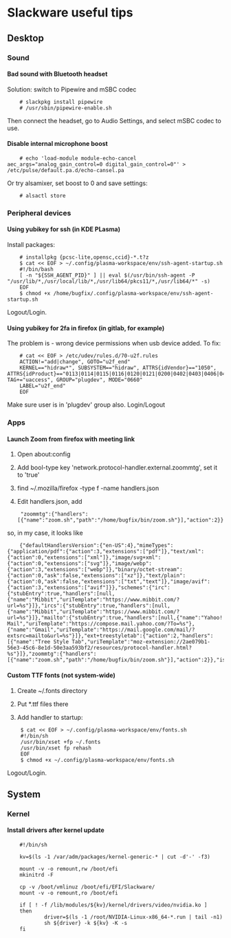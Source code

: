 # Slackware useful tips

## Desktop

### Sound

#### Bad sound with Bluetooth headset
Solution: switch to Pipewire and mSBC codec

        # slackpkg install pipewire
        # /usr/sbin/pipewire-enable.sh

Then connect the headset, go to Audio Settings, and select mSBC codec to use.

#### Disable internal microphone boost

        # echo 'load-module module-echo-cancel aec_args="analog_gain_control=0 digital_gain_control=0"' > /etc/pulse/default.pa.d/echo-cansel.pa

Or try alsamixer, set boost to 0 and save settings:

        # alsactl store

### Peripheral devices

#### Using yubikey for ssh (in KDE PLasma)

Install packages:

        # installpkg {pcsc-lite,opensc,ccid}-*.t?z
        $ cat << EOF > ~/.config/plasma-workspace/env/ssh-agent-startup.sh
        #!/bin/bash
        [ -n "${SSH_AGENT_PID}" ] || eval $(/usr/bin/ssh-agent -P "/usr/lib/*,/usr/local/lib/*,/usr/lib64/pkcs11/*,/usr/lib64/*" -s)
        EOF
        $ chmod +x /home/bugfix/.config/plasma-workspace/env/ssh-agent-startup.sh

Logout/Login.

#### Using yubikey for 2fa in firefox (in gitlab, for example)
The problem is - wrong device permissions when usb device added. To fix:

        # cat << EOF > /etc/udev/rules.d/70-u2f.rules
        ACTION!="add|change", GOTO="u2f_end"
        KERNEL=="hidraw*", SUBSYSTEM=="hidraw", ATTRS{idVendor}=="1050", ATTRS{idProduct}=="0113|0114|0115|0116|0120|0121|0200|0402|0403|0406|0407|0410", TAG+="uaccess", GROUP="plugdev", MODE="0660"
        LABEL="u2f_end"
        EOF

Make sure user is in 'plugdev' group also.
Login/Logout

### Apps

#### Launch Zoom from firefox with meeting link
1. Open about:config
2. Add bool-type key 'network.protocol-handler.external.zoommtg', set it to 'true'
3. find ~/.mozilla/firefox -type f -name handlers.json
4. Edit handlers.json, add 

        "zoommtg":{"handlers":[{"name":"zoom.sh","path":"/home/bugfix/bin/zoom.sh"}],"action":2}}

so, in my case, it looks like

        {"defaultHandlersVersion":{"en-US":4},"mimeTypes":{"application/pdf":{"action":3,"extensions":["pdf"]},"text/xml":{"action":0,"extensions":["xml"]},"image/svg+xml":{"action":0,"extensions":["svg"]},"image/webp":{"action":3,"extensions":["webp"]},"binary/octet-stream":{"action":0,"ask":false,"extensions":["xz"]},"text/plain":{"action":0,"ask":false,"extensions":["txt","text"]},"image/avif":{"action":3,"extensions":["avif"]}},"schemes":{"irc":{"stubEntry":true,"handlers":[null,{"name":"Mibbit","uriTemplate":"https://www.mibbit.com/?url=%s"}]},"ircs":{"stubEntry":true,"handlers":[null,{"name":"Mibbit","uriTemplate":"https://www.mibbit.com/?url=%s"}]},"mailto":{"stubEntry":true,"handlers":[null,{"name":"Yahoo! Mail","uriTemplate":"https://compose.mail.yahoo.com/?To=%s"},{"name":"Gmail","uriTemplate":"https://mail.google.com/mail/?extsrc=mailto&url=%s"}]},"ext+treestyletab":{"action":2,"handlers":[{"name":"Tree Style Tab","uriTemplate":"moz-extension://2ae079b1-56e3-45c6-8e1d-50e3aa593bf2/resources/protocol-handler.html?%s"}]},"zoommtg":{"handlers":[{"name":"zoom.sh","path":"/home/bugfix/bin/zoom.sh"}],"action":2}},"isDownloadsImprovementsAlreadyMigrated":true,"isSVGXMLAlreadyMigrated":true}

#### Custom TTF fonts (not system-wide)
1. Create ~/.fonts directory
2. Put *.ttf files there
3. Add handler to startup:

        $ cat << EOF > ~/.config/plasma-workspace/env/fonts.sh
        #!/bin/sh
        /usr/bin/xset +fp ~/.fonts
        /usr/bin/xset fp rehash
        EOF
        $ chmod +x ~/.config/plasma-workspace/env/fonts.sh
Logout/Login.

## System

### Kernel

#### Install drivers after kernel update

        #!/bin/sh
        
        kv=$(ls -1 /var/adm/packages/kernel-generic-* | cut -d'-' -f3)
        
        mount -v -o remount,rw /boot/efi
        mkinitrd -F
        
        cp -v /boot/vmlinuz /boot/efi/EFI/Slackware/
        mount -v -o remount,ro /boot/efi
        
        if [ ! -f /lib/modules/${kv}/kernel/drivers/video/nvidia.ko ]
        then
                driver=$(ls -1 /root/NVIDIA-Linux-x86_64-*.run | tail -n1)
                sh ${driver} -k ${kv} -K -s
        fi
